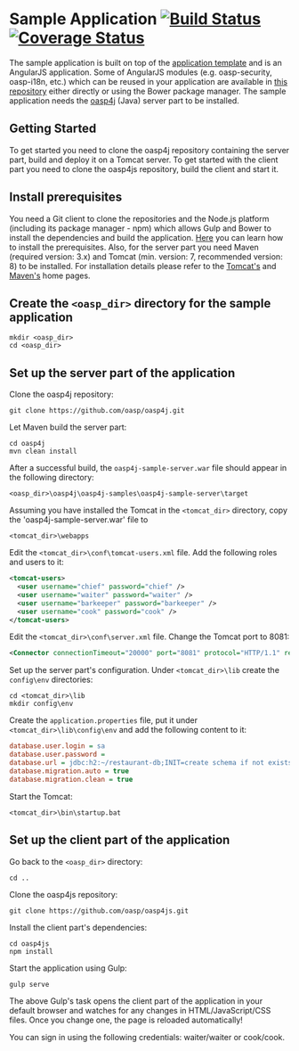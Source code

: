 Sample Application [![Build Status](https://travis-ci.org/oasp/oasp4js.svg)](https://travis-ci.org/oasp/oasp4js) [![Coverage Status](https://coveralls.io/repos/oasp/oasp4js/badge.svg?branch=development)](https://coveralls.io/r/oasp/oasp4js?branch=development)                                                                                                                
===
 
The sample application is built on top of the [application template](https://github.com/oasp/oasp4js-app-template) and is an AngularJS application. Some of AngularJS modules (e.g. oasp-security, oasp-i18n, etc.) which can be reused in your application are available in [this repository](https://github.com/oasp/oasp4js-bower) either directly or using the Bower package manager. The sample application needs the [oasp4j](https://github.com/oasp/oasp4j) (Java) server part to be installed.

Getting Started
---

To get started you need to clone the oasp4j repository containing the server part, build and deploy it on a Tomcat server. To get started with the client part you need to clone the oasp4js repository, build the client and start it.

Install prerequisites
---

You need a Git client to clone the repositories and the Node.js platform (including its package manager - npm) which allows Gulp and Bower to install the dependencies and build the application. [Here](https://github.com/oasp/oasp4js/wiki/Prerequisites) you can learn how to install the prerequisites. 
Also, for the server part you need Maven (required version: 3.x) and Tomcat (min. version: 7, recommended version: 8) to be installed. For installation details please refer to the [Tomcat's](http://tomcat.apache.org/download-80.cgi) and [Maven's](http://maven.apache.org/download.cgi) home pages. 

Create the `<oasp_dir>` directory for the sample application
---

```
mkdir <oasp_dir>
cd <oasp_dir>    
```

Set up the server part of the application
---

Clone the oasp4j repository:

```  
git clone https://github.com/oasp/oasp4j.git
```

Let Maven build the server part:

```  
cd oasp4j
mvn clean install 
```

After a successful build, the `oasp4j-sample-server.war` file should appear in the following directory: 

``` 
<oasp_dir>\oasp4j\oasp4j-samples\oasp4j-sample-server\target

```

Assuming you have installed the Tomcat in the `<tomcat_dir>` directory, copy the 'oasp4j-sample-server.war' file to 

```
<tomcat_dir>\webapps
```

Edit the `<tomcat_dir>\conf\tomcat-users.xml` file. Add the following roles and users to it: 

```xml
<tomcat-users>
  <user username="chief" password="chief" />
  <user username="waiter" password="waiter" />
  <user username="barkeeper" password="barkeeper" />
  <user username="cook" password="cook" />
</tomcat-users>
```

Edit the `<tomcat_dir>\conf\server.xml` file. Change the Tomcat port to 8081: 

```xml
<Connector connectionTimeout="20000" port="8081" protocol="HTTP/1.1" redirectPort="8443"/>
```

Set up the server part's configuration. Under `<tomcat_dir>\lib` create the `config\env` directories:
 
```
cd <tomcat_dir>\lib
mkdir config\env
```

Create the `application.properties` file, put it under `<tomcat_dir>\lib\config\env` and add the following content to it: 

```ini
database.user.login = sa
database.user.password =
database.url = jdbc:h2:~/restaurant-db;INIT=create schema if not exists public
database.migration.auto = true
database.migration.clean = true
```

Start the Tomcat: 

```
<tomcat_dir>\bin\startup.bat 
```

Set up the client part of the application
---

Go back to the `<oasp_dir>` directory: 

```
cd ..
```

Clone the oasp4js repository:

``` 
git clone https://github.com/oasp/oasp4js.git 
```

Install the client part's dependencies: 

```
cd oasp4js
npm install
```

Start the application using Gulp:

``` 
gulp serve
```

The above Gulp's task opens the client part of the application in your default browser and watches for any changes in HTML/JavaScript/CSS files. Once you change one, the page is reloaded automatically!
 
You can sign in using the following credentials: waiter/waiter or cook/cook.
